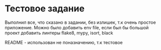 # Тестовое задание
Выполнил все, что сказано в задании, без излишек, т.к очень простое приложение.
Можно было добавить env file, если был бы большой проект добавить линтеры flake8, mypy, isort, black

README - использован не поназначению, т.к тестовое

